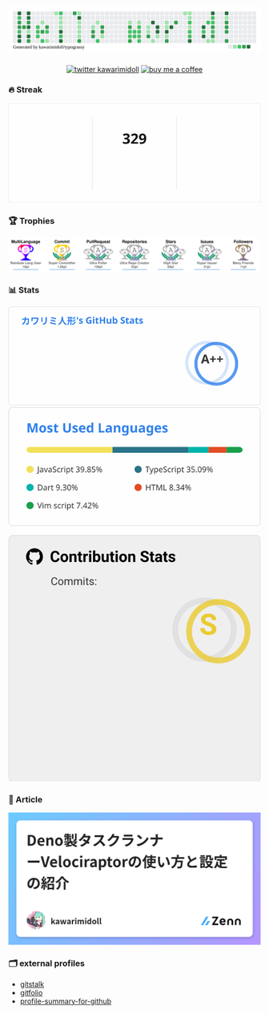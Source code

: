 <!--
**kawarimidoll/kawarimidoll** is a ✨ _special_ ✨ repository because its `README.md` (this file) appears on your GitHub profile.

Here are some ideas to get you started:

- 🔭 I’m currently working on ...
- 🌱 I’m currently learning ...
- 👯 I’m looking to collaborate on ...
- 🤔 I’m looking for help with ...
- 💬 Ask me about ...
- 📫 How to reach me: ...
- 😄 Pronouns: ...
- ⚡ Fun fact: ...
-->

<h1 align="center">
<a href="https://github.com/kawarimidoll/typograssy"><img alt="header" src="assets/header.svg"></a>
</h1>

<p align="center">
<a href="https://twitter.com/kawarimidoll"><img alt="twitter kawarimidoll" src="https://img.shields.io/badge/@kawarimidoll%20-%231DA1F2.svg?&style=for-the-badge&logo=Twitter&logoColor=white" height="40"></a>
<a href="https://www.buymeacoffee.com/kawarimidoll"><img alt="buy me a coffee" src="https://cdn.buymeacoffee.com/buttons/default-blue.png" height="40"></a>
</p>

### 🔥 Streak

<p align="center">
<a href="https://github.com/DenverCoder1/github-readme-streak-stats"><img alt="Streak" src="assets/streak.svg"></a>
</p>

### 🏆 Trophies

<p align="center">
<a href="https://github.com/ryo-ma/github-profile-trophy"><img alt="Trophy" src="assets/trophies.svg"></a>
</p>

### 📊 Stats

<p align="center">
<a href="https://github.com/anuraghazra/github-readme-stats"><img alt="Stats" src="assets/stats.svg"></a>
<a href="https://github.com/anuraghazra/github-readme-stats"><img alt="Langs" src="assets/langs.svg"></a>
</p>

<p align="center">
<a href="https://github.com/LordDashMe/github-contribution-stats/"><img alt="Contribution Stats" src="assets/summary.svg"></a>
</p>

### 📝 Article

<p align="center">
<!-- zenn-article-link-next-line -->
<a href="https://zenn.dev/kawarimidoll/articles/b6570176eaaaea"><img alt="Zenn" src="assets/zenn.png"></a>
</p>

### 🗂 external profiles

<ul>
<li><a href="https://gitstalk.netlify.app/kawarimidoll">gitstalk</a></li>
<li><a href="https://gitfolio-online.vercel.app/u/kawarimidoll">gitfolio</a></li>
<li><a href="https://profile-summary-for-github.com/user/kawarimidoll">profile-summary-for-github</a></li>
</ul>
